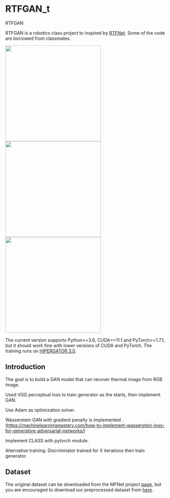 # RTFGAN_t
RTFGAN

RTFGAN is a robotics class project to inspired by [RTFNet](https://github.com/yuxiangsun/RTFNet/). Some of the code are borrowed from classmates. 

<img src="Result/fake.jpg" width="300px"/>

<img src="Result/real.jpg" width="300px"/>
<img src="Result/thermal.jpg" width="300px"/>


The current version supports Python>=3.6, CUDA>=11.1 and PyTorch>=1.7.1, but it should work fine with lower versions of CUDA and PyTorch. The training runs on [HIPERGATOR 3.0](https://www.rc.ufl.edu/services/hipergator/).

## Introduction 

The goal is to build a GAN model that can recover thermal image from RGB image. 

Used VGG perceptual loss to train generator as the starts, then implement GAN. 

Use Adam as optimization solver.

Wasserstein GAN with gradient penalty is implemented .
(https://machinelearningmastery.com/how-to-implement-wasserstein-loss-for-generative-adversarial-networks/)

Implement CLASS with pytorch module.

Alternative training: Discriminator trained for X iterations then train generator. 


## Dataset
 
The original dataset can be downloaded from the MFNet project [page](https://www.mi.t.u-tokyo.ac.jp/static/projects/mil_multispectral/), but you are encouraged to download our preprocessed dataset from [here](http://gofile.me/4jm56/CfukComo1).

